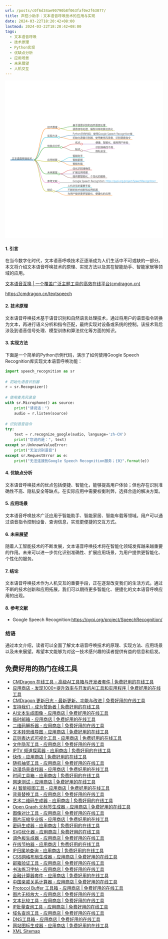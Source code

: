 ```yaml
---
url: /posts/c0f6d34ae90790b8f063faf0e2f63077/
title: 声控小助手：文本语音呼唤技术的应用与实现
date: 2024-03-22T18:20:42+08:00
lastmod: 2024-03-22T18:20:42+08:00
tags:
  - 文本语音呼唤
  - 技术原理
  - Python实现
  - 优缺点分析
  - 应用场景
  - 未来展望
  - 人机交互
---
```



<img src="/images/2024_03_22 18_21_50.png" title="2024_03_22 18_21_50.png" alt="2024_03_22 18_21_50.png"/>

#### 1. 引言

在当今数字化时代，文本语音呼唤技术正逐渐成为人们生活中不可或缺的一部分。本文将介绍文本语音呼唤技术的原理、实现方法以及其在智能助手、智能家居等领域的应用。

[文本语音互换 | 一个覆盖广泛主题工具的高效在线平台(cmdragon.cn)](https://cmdragon.cn/textspeech)

https://cmdragon.cn/textspeech

#### 2. 技术原理

文本语音呼唤技术基于语音识别和自然语言处理技术，通过将用户的语音指令转换为文本，再进行语义分析和指令匹配，最终实现对设备或系统的控制。该技术背后涉及到语音信号处理、模型训练和算法优化等方面的知识。

#### 3. 实现方法

下面是一个简单的Python示例代码，演示了如何使用Google Speech Recognition库实现文本语音呼唤功能：

```python
import speech_recognition as sr

# 初始化语音识别器
r = sr.Recognizer()

# 使用麦克风录音
with sr.Microphone() as source:
    print("请说话：")
    audio = r.listen(source)

# 识别语音指令
try:
    text = r.recognize_google(audio, language='zh-CN')
    print("您说的是：", text)
except sr.UnknownValueError:
    print("无法识别语音")
except sr.RequestError as e:
    print("无法连接到Google Speech Recognition服务；{0}".format(e))
```

#### 4. 优缺点分析

文本语音呼唤技术的优点包括便捷、智能化，能够提高用户体验；但也存在识别准确性不高、隐私安全等缺点。在实际应用中需要权衡利弊，选择合适的解决方案。

#### 5. 应用场景

文本语音呼唤技术广泛应用于智能助手、智能家居、智能车载等领域。用户可以通过语音指令控制设备、查询信息，实现更便捷的交互方式。

#### 6. 未来展望

随着人工智能技术的不断发展，文本语音呼唤技术将在智能化领域发挥越来越重要的作用。未来可以进一步优化识别准确性、扩展应用场景，为用户提供更智能化、个性化的服务。

#### 7. 结论

文本语音呼唤技术作为人机交互的重要手段，正在逐渐改变我们的生活方式。通过不断的技术创新和应用拓展，我们可以期待更多智能化、便捷化的文本语音呼唤应用的出现。

#### 8. 参考文献

- Google Speech Recognition:<https://pypi.org/project/SpeechRecognition/>

### 结语

通过本文介绍，读者可以全面了解文本语音呼唤技术的原理、实现方法、应用场景以及未来展望。希望本文能够为对这一技术感兴趣的读者提供有益的信息和启发。

## 免费好用的热门在线工具

- [CMDragon 在线工具 - 高级AI工具箱与开发者套件 | 免费好用的在线工具](https://tools.cmdragon.cn/zh)
- [应用商店 - 发现1000+提升效率与开发的AI工具和实用程序 | 免费好用的在线工具](https://tools.cmdragon.cn/zh/apps?category=trending)
- [CMDragon 更新日志 - 最新更新、功能与改进 | 免费好用的在线工具](https://tools.cmdragon.cn/zh/changelog)
- [支持我们 - 成为赞助者 | 免费好用的在线工具](https://tools.cmdragon.cn/zh/sponsor)
- [AI文本生成图像 - 应用商店 | 免费好用的在线工具](https://tools.cmdragon.cn/zh/apps/text-to-image-ai)
- [临时邮箱 - 应用商店 | 免费好用的在线工具](https://tools.cmdragon.cn/zh/apps/temp-email)
- [二维码解析器 - 应用商店 | 免费好用的在线工具](https://tools.cmdragon.cn/zh/apps/qrcode-parser)
- [文本转思维导图 - 应用商店 | 免费好用的在线工具](https://tools.cmdragon.cn/zh/apps/text-to-mindmap)
- [正则表达式可视化工具 - 应用商店 | 免费好用的在线工具](https://tools.cmdragon.cn/zh/apps/regex-visualizer)
- [文件隐写工具 - 应用商店 | 免费好用的在线工具](https://tools.cmdragon.cn/zh/apps/steganography-tool)
- [IPTV 频道探索器 - 应用商店 | 免费好用的在线工具](https://tools.cmdragon.cn/zh/apps/iptv-explorer)
- [快传 - 应用商店 | 免费好用的在线工具](https://tools.cmdragon.cn/zh/apps/snapdrop)
- [随机抽奖工具 - 应用商店 | 免费好用的在线工具](https://tools.cmdragon.cn/zh/apps/lucky-draw)
- [动漫场景查找器 - 应用商店 | 免费好用的在线工具](https://tools.cmdragon.cn/zh/apps/anime-scene-finder)
- [时间工具箱 - 应用商店 | 免费好用的在线工具](https://tools.cmdragon.cn/zh/apps/time-toolkit)
- [网速测试 - 应用商店 | 免费好用的在线工具](https://tools.cmdragon.cn/zh/apps/speed-test)
- [AI 智能抠图工具 - 应用商店 | 免费好用的在线工具](https://tools.cmdragon.cn/zh/apps/background-remover)
- [背景替换工具 - 应用商店 | 免费好用的在线工具](https://tools.cmdragon.cn/zh/apps/background-replacer)
- [艺术二维码生成器 - 应用商店 | 免费好用的在线工具](https://tools.cmdragon.cn/zh/apps/artistic-qrcode)
- [Open Graph 元标签生成器 - 应用商店 | 免费好用的在线工具](https://tools.cmdragon.cn/zh/apps/open-graph-generator)
- [图像对比工具 - 应用商店 | 免费好用的在线工具](https://tools.cmdragon.cn/zh/apps/image-comparison)
- [图片压缩专业版 - 应用商店 | 免费好用的在线工具](https://tools.cmdragon.cn/zh/apps/image-compressor)
- [密码生成器 - 应用商店 | 免费好用的在线工具](https://tools.cmdragon.cn/zh/apps/password-generator)
- [SVG优化器 - 应用商店 | 免费好用的在线工具](https://tools.cmdragon.cn/zh/apps/svg-optimizer)
- [调色板生成器 - 应用商店 | 免费好用的在线工具](https://tools.cmdragon.cn/zh/apps/color-palette)
- [在线节拍器 - 应用商店 | 免费好用的在线工具](https://tools.cmdragon.cn/zh/apps/online-metronome)
- [IP归属地查询 - 应用商店 | 免费好用的在线工具](https://tools.cmdragon.cn/zh/apps/ip-geolocation)
- [CSS网格布局生成器 - 应用商店 | 免费好用的在线工具](https://tools.cmdragon.cn/zh/apps/css-grid-layout)
- [邮箱验证工具 - 应用商店 | 免费好用的在线工具](https://tools.cmdragon.cn/zh/apps/email-validator)
- [书法练习字帖 - 应用商店 | 免费好用的在线工具](https://tools.cmdragon.cn/zh/apps/calligraphy-practice)
- [金融计算器套件 - 应用商店 | 免费好用的在线工具](https://tools.cmdragon.cn/zh/apps/finance-calculator-suite)
- [中国亲戚关系计算器 - 应用商店 | 免费好用的在线工具](https://tools.cmdragon.cn/zh/apps/chinese-kinship-calculator)
- [Protocol Buffer 工具箱 - 应用商店 | 免费好用的在线工具](https://tools.cmdragon.cn/zh/apps/protobuf-toolkit)
- [图片无损放大 - 应用商店 | 免费好用的在线工具](https://tools.cmdragon.cn/zh/apps/image-upscaler)
- [文本比较工具 - 应用商店 | 免费好用的在线工具](https://tools.cmdragon.cn/zh/apps/text-compare)
- [IP批量查询工具 - 应用商店 | 免费好用的在线工具](https://tools.cmdragon.cn/zh/apps/ip-batch-lookup)
- [域名查询工具 - 应用商店 | 免费好用的在线工具](https://tools.cmdragon.cn/zh/apps/domain-finder)
- [DNS工具箱 - 应用商店 | 免费好用的在线工具](https://tools.cmdragon.cn/zh/apps/dns-toolkit)
- [网站图标生成器 - 应用商店 | 免费好用的在线工具](https://tools.cmdragon.cn/zh/apps/favicon-generator)
- [XML Sitemap](https://tools.cmdragon.cn/sitemap_index.xml)
